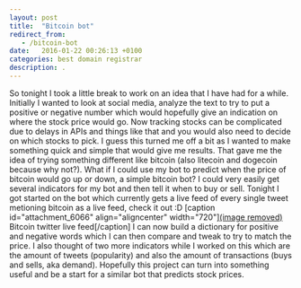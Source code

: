 ```yaml
---
layout: post
title:  "Bitcoin bot"
redirect_from:
   - /bitcoin-bot
date:   2016-01-22 00:26:13 +0100
categories: best domain registrar
description: .
---
```


So tonight I took a little break to work on an idea that I have had for a while. Initially I wanted to look at social media, analyze the text to try to put a positive or negative number which would hopefully give an indication on where the stock price would go. Now tracking stocks can be complicated due to delays in APIs and things like that and you would also need to decide on which stocks to pick. I guess this turned me off a bit as I wanted to make something quick and simple that would give me results. That gave me the idea of trying something different like bitcoin (also litecoin and dogecoin because why not?). What if I could use my bot to predict when the price of bitcoin would go up or down, a simple bitcoin bot? I could very easily get several indicators for my bot and then tell it when to buy or sell. Tonight I got started on the bot which currently gets a live feed of every single tweet metioning bitcoin as a live feed, check it out :D \[caption id="attachment\_6066" align="aligncenter" width="720"\][(image removed)](http://tenghamn.com/wp-content/uploads/2016/01/8339bbb45925190c667a0804cd9411c3.png) Bitcoin twitter live feed\[/caption\] I can now build a dictionary for positive and negative words which I can then compare and tweak to try to match the price. I also thought of two more indicators while I worked on this which are the amount of tweets (popularity) and also the amount of transactions (buys and sells, aka demand). Hopefully this project can turn into something useful and be a start for a similar bot that predicts stock prices.